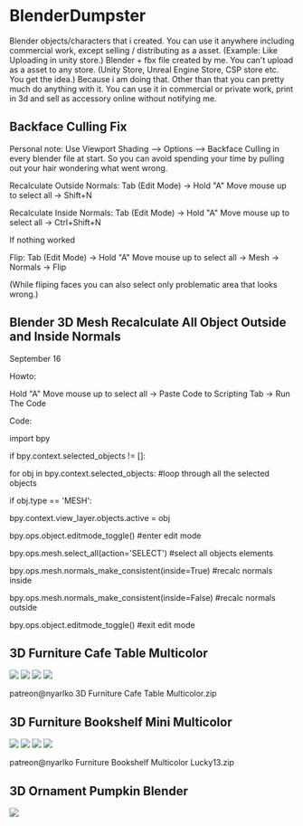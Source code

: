 # BlenderDumpster
Blender objects/characters that i created. You can use it anywhere including commercial work, except selling / distributing as a asset. (Example: Like Uploading in unity store.)
Blender + fbx file created by me.
You can't upload as a asset to any store. (Unity Store, Unreal Engine Store, CSP store etc. You get the idea.) Because i am doing that. Other than that you can pretty much do anything with it. You can use it in commercial or private work, print in 3d and sell as accessory online without notifying me.

Backface Culling Fix
-----------------------------------------------------------------------------------------------

Personal note: Use Viewport Shading --> Options --> Backface Culling in every blender file at start. So you can avoid spending your time by pulling out your hair wondering what went wrong.

Recalculate Outside Normals: Tab (Edit Mode) -> Hold "A" Move mouse up to select all -> Shift+N

Recalculate Inside Normals: Tab (Edit Mode) -> Hold "A" Move mouse up to select all -> Ctrl+Shift+N

If nothing worked

Flip: Tab (Edit Mode) -> Hold "A" Move mouse up to select all -> Mesh -> Normals -> Flip

(While fliping faces you can also select only problematic area that looks wrong.)

Blender 3D Mesh Recalculate All Object Outside and Inside Normals
-----------------------------------------------------------------------------------------------
September 16

Howto: 

Hold "A" Move mouse up to select all -> Paste Code to Scripting Tab -> Run The Code

Code:

import bpy

if bpy.context.selected_objects != []:

for obj in bpy.context.selected_objects: #loop through all the selected objects

if obj.type == 'MESH':

bpy.context.view_layer.objects.active = obj

bpy.ops.object.editmode_toggle() #enter edit mode

bpy.ops.mesh.select_all(action='SELECT') #select all objects elements

bpy.ops.mesh.normals_make_consistent(inside=True) #recalc normals inside

bpy.ops.mesh.normals_make_consistent(inside=False) #recalc normals outside

bpy.ops.object.editmode_toggle() #exit edit mode


3D Furniture Cafe Table Multicolor
-----------------------------------------------------------------------------------------------
<img src="Gray_FullRender.png"></img>
<img src="Gold_FullRender.png"></img>
<img src="Brown_FullRender.png"></img>
<img src="Black_FullRender.png"></img>


patreon@nyarlko 3D Furniture Cafe Table Multicolor.zip



3D Furniture Bookshelf Mini Multicolor
-----------------------------------------------------------------------------------------------
<img src="Black_FullRender2.png"></img>
<img src="BookshelfMiniFullBlenderRenderEdited.jpg"></img>
<img src="Gold_FullRender2.png"></img>
<img src="White_FullRender2.png"></img>

patreon@nyarlko Furniture Bookshelf Multicolor Lucky13.zip

3D Ornament Pumpkin Blender
-----------------------------------------------------------------------------------------------

<img src="RenderSS.jpg"></img>
